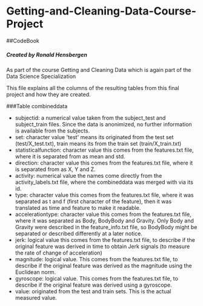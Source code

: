 # Getting-and-Cleaning-Data-Course-Project

##CodeBook

##### Created by Ronald Hensbergen  
As part of the course Getting and Cleaning Data which is again part of the Data Science Specialization

This file explains all the columns of the resulting tables from this final project and how they are created.  

###Table combineddata
*  subjectid: a numerical value taken from the subject_test and subject_train files. Since the data is anonimized, no further information is available from the subjects.
*  set: character value 'test' means its originated from the test set (test/X_test.txt), train means its from the train set (train/X_train.txt)
*  statisticalfunction: character value this comes from the features.txt file, where it is separated from as mean and std.
*  direction: character value this comes from the features.txt file, where it is separated from as X, Y and Z.
*  activity: numerical value the names come directly from the activity_labels.txt file, where the combineddata was merged with via its id.
*  type: character value this comes from the features.txt file, where it was separated as t and f (first character of the feature), then it was translated as time and feature to make it readable.
*  accelerationtype: character value this comes from the features.txt file, where it was separated as Body, BodyBody and Gravity. Only Body and Gravity were described in the feature_info.txt file, so BodyBody might be separated or described differently at a later notice.
*  jerk: logical value this comes from the features.txt file, to describe if the original feature was derived in time to obtain Jerk signals (to measure the rate of change of acceleration)
*  magnitude: logical value. This comes from the features.txt file, to describe if the original feature was derived as the magnitude using the Euclidean norm.
* gyroscope: logical value. This comes from the features.txt file, to describe if the original feature was derived using a gyroscope.
* value: originated from the test and train sets. This is the actual measured value.
